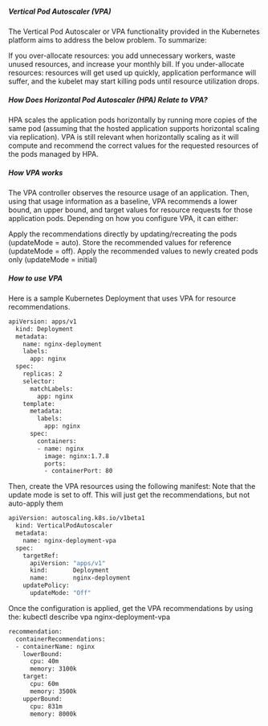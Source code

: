 

##### Vertical Pod Autoscaler (VPA)
The Vertical Pod Autoscaler or VPA functionality provided in the Kubernetes platform aims to address the below problem.
To summarize:

If you over-allocate resources: you add unnecessary workers, waste unused resources, and increase your monthly bill.
If you under-allocate resources: resources will get used up quickly, application performance will suffer, and the kubelet may start killing pods until resource utilization drops.

##### How Does Horizontal Pod Autoscaler (HPA) Relate to VPA?
HPA scales the application pods horizontally by running more copies of the same pod (assuming that the hosted application supports horizontal scaling via replication). 
VPA is still relevant when horizontally scaling as it will compute and recommend the correct values for the requested resources of the pods managed by HPA.

##### How VPA works
The VPA controller observes the resource usage of an application. Then, using that usage information as a baseline, VPA recommends a lower bound, an upper bound, and target values for resource requests for those application pods.
Depending on how you configure VPA, it can either:

Apply the recommendations directly by updating/recreating the pods (updateMode = auto).
Store the recommended values for reference (updateMode = off).
Apply the recommended values to newly created pods only (updateMode = initial)

##### How to use VPA
Here is a sample Kubernetes Deployment that uses VPA for resource recommendations.
``````sh
apiVersion: apps/v1
  kind: Deployment
  metadata:
    name: nginx-deployment
    labels:
      app: nginx
  spec:
    replicas: 2
    selector:
      matchLabels:
        app: nginx
    template:
      metadata:
        labels:
          app: nginx
      spec:
        containers:
        - name: nginx
          image: nginx:1.7.8
          ports:
          - containerPort: 80

``````
Then, create the VPA resources using the following manifest:
Note that the update mode is set to off. This will just get the recommendations, but not auto-apply them
``````sh
apiVersion: autoscaling.k8s.io/v1beta1
  kind: VerticalPodAutoscaler
  metadata:
    name: nginx-deployment-vpa
  spec:
    targetRef:
      apiVersion: "apps/v1"
      kind:       Deployment
      name:       nginx-deployment
    updatePolicy:
      updateMode: "Off"

``````
Once the configuration is applied, get the VPA recommendations by using the:
kubectl describe vpa nginx-deployment-vpa
``````sh
recommendation:
  containerRecommendations:
  - containerName: nginx
    lowerBound:
      cpu: 40m
      memory: 3100k
    target:
      cpu: 60m
      memory: 3500k
    upperBound:
      cpu: 831m
      memory: 8000k

``````